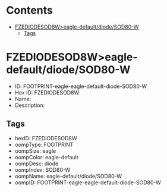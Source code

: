 



Contents
========

* [FZEDIODESOD8W>eagle-default/diode/SOD80-W](#fzediodesod8weagle-defaultdiodesod80-w)
	* [Tags](#tags)

# FZEDIODESOD8W>eagle-default/diode/SOD80-W

- ID: FOOTPRINT-eagle-eagle-default-diode-SOD80-W
- Hex ID: FZEDIODESOD8W
- Name: 
- Description: 

## Tags

- hexID: FZEDIODESOD8W
- oompType: FOOTPRINT
- oompSize: eagle
- oompColor: eagle-default
- oompDesc: diode
- oompIndex: SOD80-W
- oompName: eagle-default/diode/SOD80-W
- oompID: FOOTPRINT-eagle-eagle-default-diode-SOD80-W
